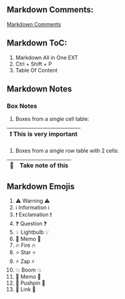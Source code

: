 
## Markdown Comments:
[Markdown Comments](https://stackoverflow.com/questions/4823468/comments-in-markdown)

[comment]: <> (This is a comment, it will not be included)

[comment]: <> (in  the output file unless you use it in)

[comment]: <> (a reference style link.)

[//]: <> (This is also a comment.)

[//]: # (This may be the most platform independent comment)


## Markdown ToC:
1. Markdown All in One EXT
2. Ctrl + Shift + P
3. Table Of Content


## Markdown Notes
### Box Notes
1. Boxes from a single cell table:

| :exclamation:  This is very important   |
|-----------------------------------------|

1. Boxes from a single row table with 2 cells:

| :memo:        | Take note of this       |
|---------------|:------------------------|


## Markdown Emojis
1. :warning: Warning :warning:
2. :information_source: Information :information_source:
3. :exclamation: Exclamation :exclamation:
4. :question: Question :question:
5. :bulb: Lightbulb :bulb:
6. :memo: Memo :memo:
7. :fire: Fire :fire:
8. :star: Star :star:
9. :zap: Zap :zap:
10. :boom: Boom :boom:
11. :memo: Memo :memo:
12. :pushpin: Pushpin :pushpin:
13. :link: Link :link:

